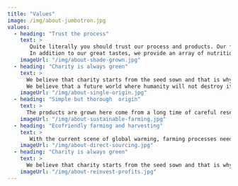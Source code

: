 ```yaml
---
title: "Values"
image: /img/about-jumbotron.jpg
values:
  - heading: "Trust the process"
    text: >
       Quite literally you should trust our process and products. Our fresh fruits and vegetables are planted and grown without any artificial supplements, in turn, we help the environment by planting greens rather than crops that will not benefit the earth's health. The soil and plants our crops are grown in are naturally rich and hearty and produce the best-tasting peaches, pears, apples, and tomatoes around. Because of these factors, we have won several awards at the local farmers’ market for tasting great!
       In addition to our great tastes, we provide an array of nutritional benefits. Our items are full of antioxidants and phytonutrients that help better your immune system as well as help with digestion and cardiovascular health.
    imageUrl: "/img/about-shade-grown.jpg"
  - heading: "Charity is always green"
    text: >
      We believe that charity starts from the seed sown and that is why for every product bought a percentage of the income is donated towards a just cause, global warming, covid relief funds, and others.
      We believe that a future world where humanity will not destroy itself is possible if not today, then tomorrow. Our products are all made from Fair Trade materials and as we grow the money goes to charity and causes. As our company grows so does the amount of money donated, currently, 20% of our profit is donated to charities worldwide. The charities reach out in many ways to help those less fortunate around them and their own charity projects and causes benefit from this involvement by using the funds raised from sales.
    imageUrl: "/img/about-single-origin.jpg"
  - heading: "Simple but thorough  origin"
    text: >
      The products are grown here come from a long time of careful research to find the perfect soil and soil nutrients and correct climate for plant production. All the products are grown organically with no pesticides, fungicides, or even herbicides applied to any crop in decades. The soil is prepared before planting by adding compost and seeding it with a special mixture of bacteria, fungi, and earthworms called "biostimulants" which increase the availability of nutrients in the soil.
    imageUrl: "/img/about-sustainable-farming.jpg"
  - heading: "Ecofriendly farming and harvesting"
    text: >
       With the current scene of global warming, farming processes need to be eco-friendly. With our plethora of able staff, we handpick our products and harvest them by hand. We make sure that the whole picking process is carried out sustainably. We do not pick fruits if they are not ripe enough. We exclude the usage of synthetic fertilizers and pesticides from our farming department. We use only natural fertilizers like cow dung and neem cake for the longevity of soil fertility and avoid any chemical substance in our produce.
    imageUrl: "/img/about-direct-sourcing.jpg"
  - heading: "Charity is always green"
    text: >
      We believe that charity starts from the seed sown and that is why for every product bought a percentage of the income is donated towards a just cause, global warming, covid relief funds, and others
    imageUrl: "/img/about-reinvest-profits.jpg"
---
```

